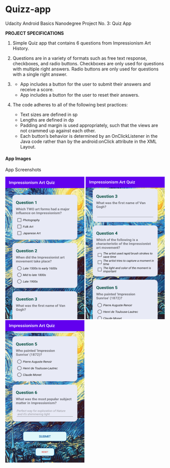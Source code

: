 # Quizz-app
Udacity Android Basics Nanodegree Project No. 3: Quiz App

<b>PROJECT SPECIFICATIONS</b>

1. Simple Quiz app that contains 6 questions from Impressionism Art History. 

2. Questions are in a variety of formats such as free text response, checkboxes, and radio buttons.
   Checkboxes are only used for questions with multiple right answers. Radio buttons are only used 
   for questions with a single right answer.
   
3. - App includes a button for the user to submit their answers and receive a score.
   - App includes a button for the user to reset their answers. 

3. The code adheres to all of the following best practices:
   - Text sizes are defined in sp
   - Lengths are defined in dp
   - Padding and margin is used appropriately, such that the views are not crammed up against each other.
   - Each button’s behavior is determined by an OnClickListener in the Java code rather than by the android:onClick attribute      in the XML Layout.



#### App Images 
App Screenshots


<img src = "Screenshots/Screenshot_1.png" width="250px" height="450px"> <img src = "Screenshots/Screenshot_2.png" width="250px" height="450px" > <img src = "Screenshots/Screenshot_3.png" width="250px" height="450px" >

